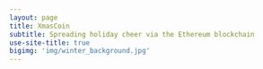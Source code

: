 ```yaml
---
layout: page
title: XmasCoin
subtitle: Spreading holiday cheer via the Ethereum blockchain
use-site-title: true
bigimg: 'img/winter_background.jpg'
---
```


<h1 class="text-center"></h1>



<div class="spacer"></div>





<div class="spacer"></div>

